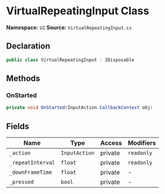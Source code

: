 # VirtualRepeatingInput Class

**Namespace:** `UI`
**Source:** `VirtualRepeatingInput.cs`

## Declaration

```csharp
public class VirtualRepeatingInput : IDisposable
```

## Methods

### OnStarted

```csharp
private void OnStarted(InputAction.CallbackContext obj)
```

## Fields

| Name | Type | Access | Modifiers |
|------|------|--------|-----------|
| `_action` | `InputAction` | private | `readonly` |
| `_repeatInterval` | `float` | private | `readonly` |
| `_downFrameTime` | `float` | private | - |
| `_pressed` | `bool` | private | - |

